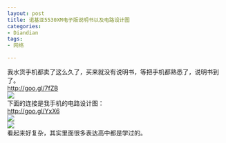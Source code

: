 ```yaml
---
layout: post
title: 诺基亚5530XM电子版说明书以及电路设计图
categories:
- Diandian
tags:
- 网络

---
```

我水货手机都卖了这么久了，买来就没有说明书，等把手机都熟悉了，说明书到了。
<br />http://goo.gl/7fZB
<br />
<img src="http://m2.img.srcdd.com/farm5/d/2012/0627/10/C46429F1F5F7F680647FBF1CE93E5CFB_B500_900_150_150.PNG" />
<br />下面的连接是我手机的电路设计图：
<br />http://goo.gl/YxX6
<br />
<img src="http://m2.img.srcdd.com/farm4/d/2012/0627/10/BD1027BF5A4ABECB7794F601255E3E9C_B500_900_150_150.PNG" />
<br />
<img src="http://m1.img.srcdd.com/farm5/d/2012/0627/10/E2BD2E26219C9F5BA8669B2BFDB6D99F_B500_900_500_375.JPEG" />
<br />看起来好复杂，其实里面很多表达高中都是学过的。
<br />